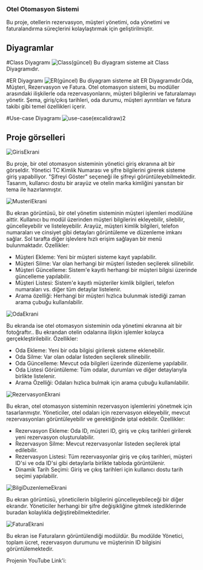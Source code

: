 ### Otel Otomasyon Sistemi
Bu proje, otellerin rezervasyon, müşteri yönetimi, oda yönetimi ve faturalandırma süreçlerini kolaylaştırmak için geliştirilmiştir.
## Diyagramlar

#Class Diyagramı
![Class(güncel)](https://github.com/user-attachments/assets/64cae3b4-97d5-4625-8f0e-5d8c05681072)
Bu diyagram sisteme ait Class Diyagramıdır.

#ER Diyagramı
![ER(güncel)](https://github.com/user-attachments/assets/4bf868a0-7a56-4564-8ad6-ba038470336b)
Bu diyagram sisteme ait ER Diyagramıdır.Oda, Müşteri, Rezervasyon ve Fatura. Otel otomasyon sistemi, bu modüller arasındaki ilişkilerle oda rezervasyonlarını, müşteri bilgilerini ve faturalamayı yönetir. Şema, giriş/çıkış tarihleri, oda durumu, müşteri ayrıntıları ve fatura takibi gibi temel özellikleri içerir.

#Use-case Diyagramı
![use-case(excalidraw)2](https://github.com/user-attachments/assets/7a9c6c4e-b762-4710-9160-cdbef611e562)



## Proje görselleri
![GirisEkrani](https://github.com/user-attachments/assets/a64de6db-9cfd-4eeb-b45e-57163455712f)

Bu proje, bir otel otomasyon sisteminin yönetici giriş ekranına ait bir görseldir. Yönetici TC Kimlik Numarası ve şifre bilgilerini girerek sisteme giriş yapabiliyor. "Şifreyi Göster" seçeneği ile şifreyi görüntüleyebilmektedir. Tasarım, kullanıcı dostu bir arayüz ve otelin marka kimliğini yansıtan bir tema ile hazırlanmıştır.


![MusteriEkrani](https://github.com/user-attachments/assets/186bd3bf-4ee1-4677-b6b0-1226004be2e7)

Bu ekran görüntüsü, bir otel yönetim sisteminin müşteri işlemleri modülüne aittir. Kullanıcı bu modül üzerinden müşteri bilgilerini ekleyebilir, silebilir, güncelleyebilir ve listeleyebilir. Arayüz, müşteri kimlik bilgileri, telefon numaraları ve cinsiyet gibi detayları görüntüleme ve düzenleme imkanı sağlar. Sol tarafta diğer işlevlere hızlı erişim sağlayan bir menü bulunmaktadır.
Özellikler:
+ Müşteri Ekleme: Yeni bir müşteri sisteme kayıt yapılabilir.
+ Müşteri Silme: Var olan herhangi bir müşteri listeden seçilerek silinebilir.
+ Müşteri Güncelleme: Sistem'e kayıtlı herhangi bir müşteri bilgisi üzerinde güncelleme yapılabilir.
+ Müşteri Listesi: Sistem'e kayıtlı müşteriler kimlik bilgileri, telefon numaraları vs. diğer tüm detaylar listelenir.
+ Arama özelliği: Herhangi bir müşteri hızlıca bulunmak istediği zaman arama çubuğu kullanılabilir.


![OdaEkrani](https://github.com/user-attachments/assets/a9fe477b-3214-4aa1-b6f3-f36cee7e9811)

Bu ekranda ise otel otomasyon sisteminin oda yönetimi ekranına ait bir fotoğraftır.. Bu ekrandan otelin odalarına ilişkin işlemler kolayca gerçekleştirilebilir.
Özellikler:
+ Oda Ekleme: Yeni bir oda bilgisi girilerek sisteme eklenebilir.
+ Oda Silme: Var olan odalar listeden seçilerek silinebilir.
+ Oda Güncelleme: Mevcut oda bilgileri üzerinde düzenleme yapılabilir.
+ Oda Listesi Görüntüleme: Tüm odalar, durumları ve diğer detaylarıyla birlikte listelenir.
+ Arama Özelliği: Odaları hızlıca bulmak için arama çubuğu kullanılabilir.


![RezervasyonEkrani](https://github.com/user-attachments/assets/335ced04-40d6-4b56-8f25-be82a587e350)

Bu ekran, otel otomasyon sisteminin rezervasyon işlemlerini yönetmek için tasarlanmıştır. Yöneticiler, otel odaları için rezervasyon ekleyebilir, mevcut rezervasyonları görüntüleyebilir ve gerektiğinde iptal edebilir.
Özellikler:
+ Rezervasyon Ekleme: Oda ID, müşteri ID, giriş ve çıkış tarihleri girilerek yeni rezervasyon oluşturulabilir.
+ Rezervasyon Silme: Mevcut rezervasyonlar listeden seçilerek iptal edilebilir.
+ Rezervasyon Listesi: Tüm rezervasyonlar giriş ve çıkış tarihleri, müşteri ID'si ve oda ID'si gibi detaylarla birlikte tabloda görüntülenir.
+ Dinamik Tarih Seçimi: Giriş ve çıkış tarihleri için kullanıcı dostu tarih seçimi yapılabilir.


![BilgiDuzenlemeEkrani](https://github.com/user-attachments/assets/df2df199-c246-4e96-8143-f6ba919c4449)

Bu ekran görüntüsü, yöneticilerin bilgilerini güncelleyebileceği bir diğer ekrandır. Yöneticiler herhangi bir şifre değişikliğine gitmek istediklerinde buradan kolaylıkla değiştirebilmektedirler.


![FaturaEkrani](https://github.com/user-attachments/assets/f4b43e7d-c631-42d7-875b-c36fe3f75486)

Bu ekran ise Faturaların görüntülendiği modüldür. Bu modülde Yönetici, toplam ücret, rezervasyon durumunu ve müşterinin ID bilgisini görüntülemektedir.

Projenin YouTube Link'i:
